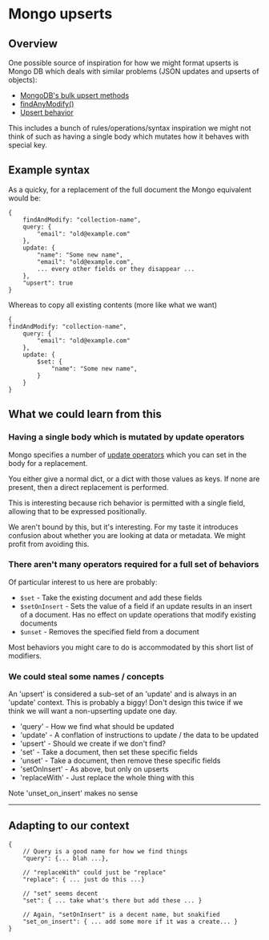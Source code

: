 # Mongo upserts

## Overview

One possible source of inspiration for how we might format upserts is Mongo DB 
which deals with similar problems (JSON updates and upserts of objects):

* [MongoDB's bulk upsert methods](https://docs.mongodb.com/manual/reference/method/Bulk.find.upsert/)
* [findAnyModify()](https://docs.mongodb.com/manual/reference/command/findAndModify/#dbcmd.findAndModify)
* [Upsert behavior](https://docs.mongodb.com/manual/reference/method/db.collection.update/#upsert-behavior)

This includes a bunch of rules/operations/syntax inspiration we might not think
 of such as having a single body which mutates how it behaves with special key.

## Example syntax

As a quicky, for a replacement of the full document the Mongo equivalent would be:

    {
        findAndModify: "collection-name",
        query: {
            "email": "old@example.com"
        },
        update: {
            "name": "Some new name",
            "email": "old@example.com",
            ... every other fields or they disappear ...
        },
        "upsert": true
    }
 
Whereas to copy all existing contents (more like what we want)
  
    {
    findAndModify: "collection-name",
        query: {
            "email": "old@example.com"
        },
        update: {
            $set: {
                "name": "Some new name",
            }
        }
    }
    
## What we could learn from this

### Having a single body which is mutated by update operators

Mongo specifies a number of [update operators](https://docs.mongodb.com/manual/reference/operator/update/#id1) which
you can set in the body for a replacement. 

You either give a normal dict, or a dict with those values as keys. If none 
are present, then a direct replacement is performed.

This is interesting because rich behavior is permitted with a single field, 
allowing that to be expressed positionally.

We aren't bound by this, but it's interesting. For my taste it introduces 
confusion about whether you are looking at data or metadata. We might profit 
from avoiding this.

### There aren't many operators required for a full set of behaviors

Of particular interest to us here are probably:

 * `$set` - Take the existing document and add these fields
 * `$setOnInsert` - Sets the value of a field if an update results in an insert of a document. Has no effect on update operations that modify existing documents
 * `$unset` - Removes the specified field from a document

Most behaviors you might care to do is accommodated by this short list of 
modifiers.

### We could steal some names / concepts

An 'upsert' is considered a sub-set of an 'update' and is always in an 'update'
context. This is probably a biggy! Don't design this twice if we think we will want a non-upserting update one day.

 * 'query' - How we find what should be updated
 * 'update' - A conflation of instructions to update / the data to be updated
 * 'upsert' - Should we create if we don't find?
 * 'set' - Take a document, then set these specific fields
 * 'unset' - Take a document, then remove these specific fields
 * 'setOnInsert' - As above, but only on upserts
 * 'replaceWith' - Just replace the whole thing with this
 

Note 'unset_on_insert' makes no sense

----

## Adapting to our context

    {
        // Query is a good name for how we find things
        "query": {... blah ...},
        
        // "replaceWith" could just be "replace"
        "replace": { ... just do this ...}
        
        // "set" seems decent
        "set": { ... take what's there but add these ... }
        
        // Again, "setOnInsert" is a decent name, but snakified 
        "set_on_insert": { ... add some more if it was a create... }
    }